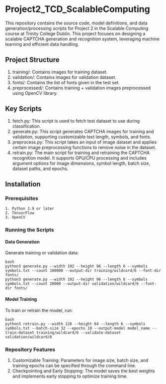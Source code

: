 # Project2_TCD_ScalableComputing

This repository contains the source code, model definitions, and data generation/processing scripts for Project 2 in the Scalable Computing course at Trinity College Dublin. This project focuses on designing a scalable CAPTCHA generation and recognition system, leveraging machine learning and efficient data handling.

## Project Structure

1. training/: Contains images for training dataset.
2. validation/: Contains images for validation dataset.
3. fonts/: Contains the list of fonts given in the test set.
4. preprocessed/: Contains training + validation images preprocessed using OpenCV library.

## Key Scripts

1. fetch.py: This script is used to fetch test dataset to use during classification.
2. generate.py: This script generates CAPTCHA images for training and validation, supporting customizable text length, symbols, and fonts.
3. preprocess.py: This script takes an input of image dataset and applies certain image preprocessing functions to remove noise in the dataset.
4. retrain.py: The main script for training and retraining the CAPTCHA recognition model. It supports GPU/CPU processing and includes argument options for image dimensions, symbol length, batch size, dataset paths, and epochs.

## Installation
### Prerequisites
```
1. Python 3.9 or later
2. TensorFlow
3. OpenCV
```
### Running the Scripts
#### Data Generation

Generate training or validation data:
```
bash
python3 generate.py --width 192 --height 96 --length 6 --symbols symbols.txt --count 100000 --output-dir training/wildcard/6 --font-dir fonts/
python3 generate.py --width 192 --height 96 --length 6 --symbols symbols.txt --count 20000 --output-dir validation/wildcard/6 --font-dir fonts/
```

#### Model Training

To train or retrain the model, run:
```
bash
python3 retrain.py --width 128 --height 64 --length 6 --symbols symbols.txt --batch-size 32 --epochs 10 --output-model model_name --train-dataset training/wildcard/6 --validate-dataset validation/wildcard/6
```

### Repository Features

1. Customizable Training: Parameters for image size, batch size, and training epochs can be specified through the command line.
2. Checkpointing and Early Stopping: The model saves the best weights and implements early stopping to optimize training time.
